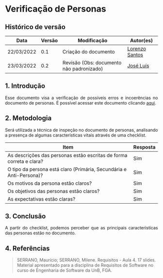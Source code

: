 # Verificação de Personas

## Histórico de versão

|Data | Versão | Modificação | Autor(es)|
| -- | -- | -- | -- |
| 22/03/2022 |  0.1   | Criação do documento |  [Lorenzo Santos](https://github.com/lorenzo7377) |
| 23/03/2022 |  0.2   | Revisão (Obs: documento não padronizado)|  [José Luís](https://github.com/joseluis-rt) |



## 1. Introdução
<p style="text-align: justify">
Esse documento visa a verificação de possíveis erros e incoerências no documento de personas. É possível acessar este documento clicando <a href="https://requisitos-de-software.github.io/2021.2-PontoFacil/elicitacao/personas/">aqui</a>.
</p>

## 2. Metodologia
<p style="text-align: justify">Será utilizada a técnica de inspeção no documento de personas, analisando a presença de algumas características vitais através de uma checklist.</p>

|Item | Resposta | 
| -- | -- |
| As descrições das personas estão escritas de forma correta e clara? |  Sim  | 
| O tipo da persona está claro (Primária, Secundária e Anti-Persona)? | Sim |
| Os motivos da persona estão claros? | Sim |
| Os objetivos das personas estão claros? | Sim |
| As expectativas estão claras? | Sim |

## 3. Conclusão
<p style="text-align: justify">A partir do checklist, podemos perceber que as principais características das personas estão no documento.</p>

## 4. Referências

> SERRANO, Maurício; SERRANO, Milene. Requisitos - Aula 4. 17 slides. Material apresentado para a disciplina de Requisitos de Software no curso de Engenharia de Software da UnB, FGA.
